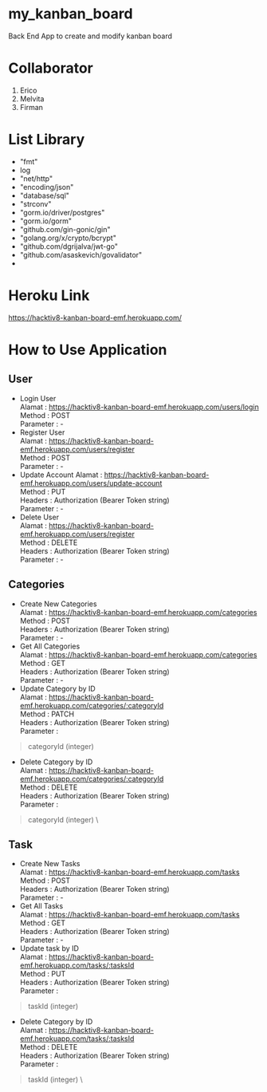 # my_kanban_board
Back End App to create and modify kanban board

# Collaborator
1. Erico
2. Melvita
3. Firman

# List Library
- "fmt"
- log
- "net/http"
- "encoding/json"
- "database/sql"
- "strconv"
- "gorm.io/driver/postgres"
-	"gorm.io/gorm"
-	"github.com/gin-gonic/gin"
-	"golang.org/x/crypto/bcrypt"
-	"github.com/dgrijalva/jwt-go"
-	"github.com/asaskevich/govalidator"
-	
# Heroku Link
https://hacktiv8-kanban-board-emf.herokuapp.com/

# How to Use Application
## User
* Login User \
Alamat    : https://hacktiv8-kanban-board-emf.herokuapp.com/users/login \
Method    : POST \
Parameter : -
* Register User \
Alamat    : https://hacktiv8-kanban-board-emf.herokuapp.com/users/register \
Method    : POST \
Parameter : -
* Update Account
Alamat    : https://hacktiv8-kanban-board-emf.herokuapp.com/users/update-account \
Method    : PUT \
Headers : Authorization (Bearer Token string) \
Parameter : - 
* Delete User \
Alamat    : https://hacktiv8-kanban-board-emf.herokuapp.com/users/register \
Method    : DELETE \
Headers : Authorization (Bearer Token string) \
Parameter : - 


## Categories
* Create New Categories \
Alamat    : https://hacktiv8-kanban-board-emf.herokuapp.com/categories \
Method    : POST \
Headers : Authorization (Bearer Token string) \
Parameter : -
* Get All Categories \
Alamat    : https://hacktiv8-kanban-board-emf.herokuapp.com/categories \
Method    : GET \
Headers : Authorization (Bearer Token string) \
Parameter : -
* Update Category by ID \
Alamat    : https://hacktiv8-kanban-board-emf.herokuapp.com/categories/:categoryId \
Method    : PATCH \
Headers : Authorization (Bearer Token string) \
Parameter : 
> categoryId (integer)
* Delete Category by ID \
Alamat    : https://hacktiv8-kanban-board-emf.herokuapp.com/categories/:categoryId \
Method    : DELETE \
Headers : Authorization (Bearer Token string) \
Parameter : 
> categoryId (integer) \

## Task
* Create New Tasks \
Alamat    : https://hacktiv8-kanban-board-emf.herokuapp.com/tasks \
Method    : POST \
Headers : Authorization (Bearer Token string) \
Parameter : -
* Get All Tasks \
Alamat    : https://hacktiv8-kanban-board-emf.herokuapp.com/tasks \
Method    : GET \
Headers : Authorization (Bearer Token string) \
Parameter : -
* Update task by ID \
Alamat    : https://hacktiv8-kanban-board-emf.herokuapp.com/tasks/:tasksId \
Method    : PUT \
Headers : Authorization (Bearer Token string) \
Parameter : 
> taskId (integer)
* Delete Category by ID \
Alamat    : https://hacktiv8-kanban-board-emf.herokuapp.com/tasks/:tasksId \
Method    : DELETE \
Headers : Authorization (Bearer Token string) \
Parameter : 
> taskId (integer) \
